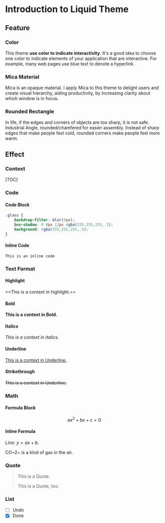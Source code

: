# Introduction to Liquid Theme

## Feature 

### Color

This theme **use color to indicate interactivity**. It's a good idea to choose one color to indicate elements of your application that are interactive. For example, many web pages use blue text to denote a hyperlink.

### Mica Material

Mica is an opaque material. I apply Mica to this theme to delight users and create visual hierarchy, aiding productivity, by increasing clarity about which window is in focus.

### Rounded Rectangle

In life, if the edges and corners of objects are too sharp, it is not safe. Industrial Angle, rounded/chamfered for easier assembly. Instead of sharp edges that make people feel cold, rounded corners make people feel more warm.

## Effect

### Context

[TOC]

### Code

#### Code Block

```css
.glass {
	backdrop-filter: blur(5px);
	box-shadow: 0 8px 12px rgba(255,255,255,.3);
	background: rgba(255,255,255,.5);
}
```

#### Inline Code

`This is an inline code`

### Text Format

#### Highlight

==This is a context in highlight.==

#### Bold

**This is a context in Bold.**

#### Italics

*This is a context in italics.*

#### Underline

<u>This is a context in Underline.</u>

#### Strikethrough

~~This is a context in Underline.~~

### Math

#### Formula Block

$$
a x^2 + b x + c = 0
$$

#### Inline Formula

Line: $y=ax+b$.

CO~2~ is a kind of gas in the air.

### Quote

> This is a Quote.
>
> This is a Quote, too.

### List

- [ ] Undo
- [x] Done
